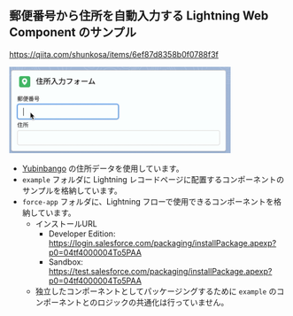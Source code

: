 ## 郵便番号から住所を自動入力する Lightning Web Component のサンプル

https://qiita.com/shunkosa/items/6ef87d8358b0f0788f3f

<img src="img/screenshot.gif" width="400" />

* [Yubinbango](https://github.com/yubinbango/yubinbango) の住所データを使用しています。
* `example` フォルダに Lightning レコードページに配置するコンポーネントのサンプルを格納しています。
* `force-app` フォルダに、Lightning フローで使用できるコンポーネントを格納しています。
    * インストールURL
        * Developer Edition: https://login.salesforce.com/packaging/installPackage.apexp?p0=04tf4000004To5PAA
        * Sandbox: https://test.salesforce.com/packaging/installPackage.apexp?p0=04tf4000004To5PAA
    * 独立したコンポーネントとしてパッケージングするために `example` のコンポーネントとのロジックの共通化は行っていません。
    

